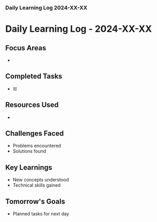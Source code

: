 ### Daily Learning Log 2024-XX-XX

# Daily Learning Log - 2024-XX-XX

## Focus Areas
- 

## Completed Tasks
- [x] 


## Resources Used
- 

## Challenges Faced
- Problems encountered
- Solutions found

## Key Learnings
- New concepts understood
- Technical skills gained

## Tomorrow's Goals
- Planned tasks for next day
